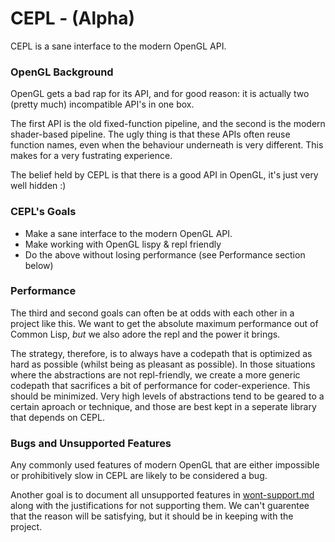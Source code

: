 # CEPL - (Alpha)

CEPL is a sane interface to the modern OpenGL API.

### OpenGL Background

OpenGL gets a bad rap for its API, and for good reason: it is actually two (pretty much) incompatible API's in one box.

The first API is the old fixed-function pipeline, and the second is the modern shader-based pipeline. The ugly thing is that these APIs often reuse function names, even when the behaviour underneath is very different. This makes for a very fustrating experience.

The belief held by CEPL is that there is a good API in OpenGL, it's just very well hidden :)

### CEPL's Goals

- Make a sane interface to the modern OpenGL API.
- Make working with OpenGL lispy & repl friendly
- Do the above without losing performance (see Performance section below)

### Performance

The third and second goals can often be at odds with each other in a project like this. We want to get the absolute maximum performance out of Common Lisp, *but* we also adore the repl and the power it brings.

The strategy, therefore, is to always have a codepath that is optimized as hard as possible (whilst being as pleasant as possible). In those situations where the abstractions are not repl-friendly, we create a more generic codepath that sacrifices a bit of performance for coder-experience. This should be minimized. Very high levels of abstractions tend to be geared to a certain aproach or technique, and those are best kept in a seperate library that depends on CEPL.

### Bugs and Unsupported Features

Any commonly used features of modern OpenGL that are either impossible or prohibitively slow in CEPL are likely to be considered a bug.

Another goal is to document all unsupported features in [wont-support.md](./wont-support.md) along with the justifications for not supporting them. We can't guarentee that the reason will be satisfying, but it should be in keeping with the project.
